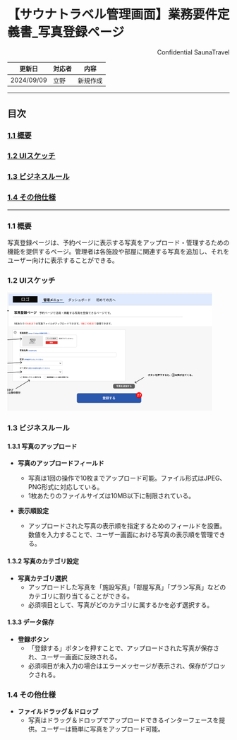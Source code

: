 # 【サウナトラベル管理画面】業務要件定義書_写真登録ページ

<div style="text-align: right;">
Confidential SaunaTravel
</div>

|更新日|対応者|内容|
|-|-|-|
| 2024/09/09 | 立野 | 新規作成 |

***

## 目次
### [1.1 概要](#anchor1)
### [1.2 UIスケッチ](#anchor2)
### [1.3 ビジネスルール](#anchor3)
### [1.4 その他仕様](#anchor4)

***

<a id="anchor1"></a>

### 1.1 概要
写真登録ページは、予約ページに表示する写真をアップロード・管理するための機能を提供するページ。管理者は各施設や部屋に関連する写真を追加し、それをユーザー向けに表示することができる。

<a id="anchor2"></a>

### 1.2 UIスケッチ
![写真登録ページ](image\24_写真登録画面.png)

<a id="anchor3"></a>

### 1.3 ビジネスルール

#### 1.3.1 写真のアップロード
- **写真のアップロードフィールド**
  - 写真は1回の操作で10枚までアップロード可能。ファイル形式はJPEG、PNG形式に対応している。
  - 1枚あたりのファイルサイズは10MB以下に制限されている。

- **表示順設定**
  - アップロードされた写真の表示順を指定するためのフィールドを設置。数値を入力することで、ユーザー画面における写真の表示順を管理できる。

#### 1.3.2 写真のカテゴリ設定
- **写真カテゴリ選択**
  - アップロードした写真を「施設写真」「部屋写真」「プラン写真」などのカテゴリに割り当てることができる。
  - 必須項目として、写真がどのカテゴリに属するかを必ず選択する。

#### 1.3.3 データ保存
- **登録ボタン**
  - 「登録する」ボタンを押すことで、アップロードされた写真が保存され、ユーザー画面に反映される。
  - 必須項目が未入力の場合はエラーメッセージが表示され、保存がブロックされる。

<a id="anchor4"></a>

### 1.4 その他仕様
- **ファイルドラッグ＆ドロップ**
  - 写真はドラッグ＆ドロップでアップロードできるインターフェースを提供。ユーザーは簡単に写真をアップロード可能。
